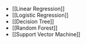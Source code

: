 

- [[Linear Regression]]
- [[Logistic Regression]]
- [[Decision Tree]]
- [[Random Forest]]
- [[Support Vector Machine]]
